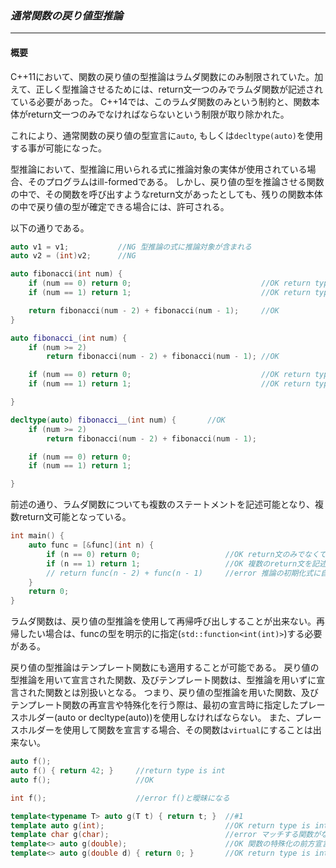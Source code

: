 ### *通常関数の戻り値型推論*
---
#### 概要
C++11において、関数の戻り値の型推論はラムダ関数にのみ制限されていた。加えて、正しく型推論させるためには、return文一つのみでラムダ関数が記述されている必要があった。
C++14では、このラムダ関数のみという制約と、関数本体がreturn文一つのみでなければならないという制限が取り除かれた。

これにより、通常関数の戻り値の型宣言に`auto`, もしくは`decltype(auto)`を使用する事が可能になった。

型推論において、型推論に用いられる式に推論対象の実体が使用されている場合、そのプログラムはill-formedである。
しかし、戻り値の型を推論させる関数の中で、その関数を呼び出すようなreturn文があったとしても、残りの関数本体の中で戻り値の型が確定できる場合には、許可される。

以下の通りである。

```c++
auto v1 = v1;           //NG 型推論の式に推論対象が含まれる
auto v2 = (int)v2;      //NG

auto fibonacci(int num) {
    if (num == 0) return 0;                             //OK return type is int.
    if (num == 1) return 1;                             //OK return type is int.

    return fibonacci(num - 2) + fibonacci(num - 1);     //OK
}

auto fibonacci_(int num) {
    if (num >= 2) 
        return fibonacci(num - 2) + fibonacci(num - 1); //OK

    if (num == 0) return 0;                             //OK return type is int.
    if (num == 1) return 1;                             //OK return type is int.

}

decltype(auto) fibonacci__(int num) {       //OK
    if (num >= 2) 
        return fibonacci(num - 2) + fibonacci(num - 1);

    if (num == 0) return 0;
    if (num == 1) return 1;

}
```

前述の通り、ラムダ関数についても複数のステートメントを記述可能となり、複数return文可能となっている。

```c++
int main() {
    auto func = [&func](int n) {
        if (n == 0) return 0;                   //OK return文のみでなくても良い。
        if (n == 1) return 1;                   //OK 複数のreturn文を記述できる。
        // return func(n - 2) + func(n - 1)     //error 推論の初期化式に自身が含まれる
    }
    return 0;
}
```
ラムダ関数は、戻り値の型推論を使用して再帰呼び出しすることが出来ない。再帰したい場合は、funcの型を明示的に指定(`std::function<int(int)>`)する必要がある。

戻り値の型推論はテンプレート関数にも適用することが可能である。
戻り値の型推論を用いて宣言された関数、及びテンプレート関数は、型推論を用いずに宣言された関数とは別扱いとなる。 
つまり、戻り値の型推論を用いた関数、及びテンプレート関数の再宣言や特殊化を行う際は、最初の宣言時に指定したプレースホルダー(auto or decltype(auto))を使用しなければならない。
また、プレースホルダーを使用して関数を宣言する場合、その関数は`virtual`にすることは出来ない。

```c++
auto f();
auto f() { return 42; }     //return type is int
auto f();                   //OK

int f();                    //error f()と曖昧になる

template<typename T> auto g(T t) { return t; }  //#1
template auto g(int);                           //OK return type is int
template char g(char);                          //error マッチする関数がない。autoを指定していない
template<> auto g(double);                      //OK 関数の特殊化の前方宣言。関数本体がないため戻り値の型はまだ未定
template<> auto g(double d) { return 0; }       //OK return type is int
```

